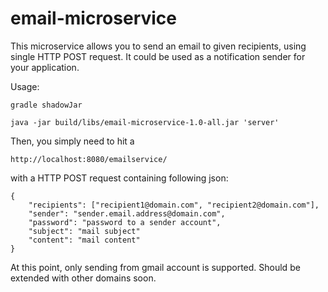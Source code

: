 # email-microservice
This microservice allows you to send an email to given recipients, using single HTTP POST request.
It could be used as a notification sender for your application.

Usage:
```
gradle shadowJar
```

```
java -jar build/libs/email-microservice-1.0-all.jar 'server'
```

Then, you simply need to hit a
```
http://localhost:8080/emailservice/
```
with a HTTP POST request containing following json:
```
{
    "recipients": ["recipient1@domain.com", "recipient2@domain.com"],
    "sender": "sender.email.address@domain.com",
    "password": "password to a sender account",
    "subject": "mail subject"
    "content": "mail content"
}
```

At this point, only sending from gmail account is supported. 
Should be extended with other domains soon.





